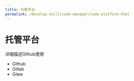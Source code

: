 ```yaml
---
title: 托管平台
permalink: /develop-skill/code-manager/code-platform.html
---
```


# 托管平台

详细描述Github使用

- Github
- Gitlab
- Gitee
